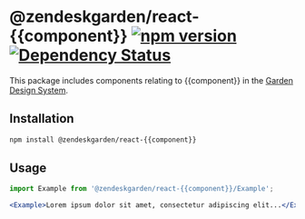 # @zendeskgarden/react-{{component}} [![npm version](https://img.shields.io/npm/v/@zendeskgarden/react-{{component}}.svg?style=flat-square)](https://www.npmjs.com/package/@zendeskgarden/react-{{component}}) [![Dependency Status](https://img.shields.io/david/zendeskgarden/react-components.svg?path=packages/{{component}}&style=flat-square)](https://david-dm.org/zendeskgarden/react-components?path=packages/{{component}}) <!-- markdownlint-disable -->
<!-- markdownlint-enable -->

This package includes components relating to {{component}} in the
[Garden Design System](http://zendeskgarden.github.io/).

## Installation

```sh
npm install @zendeskgarden/react-{{component}}
```

## Usage

```jsx static
import Example from '@zendeskgarden/react-{{component}}/Example';

<Example>Lorem ipsum dolor sit amet, consectetur adipiscing elit...</Example>;
```

<!--
  TODO:

  * [ ] Add {{component}} to root README table.
  * [ ] Add {{component}} to demo `index.html`.
  * [ ] Delete this comment block.
-->
